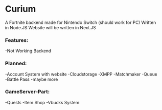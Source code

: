 # Curium
A Fortnite backend made for Nintendo Switch (should work for PC)
Written in Node.JS
Website will be written in Next.JS

### Features:
-Not Working Backend


### Planned:
-Account System with website
-Cloudstorage
-XMPP
-Matchmaker
-Queue
-Battle Pass
-maybe more

### GameServer-Part:
-Quests
-Item Shop
-Vbucks System
